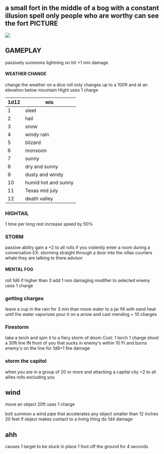 a small fort in the middle of a bog with a constant illusion spell only people who are worthy can see the fort 
PICTURE
---
![](https://i.imgur.com/AeMt0Za.jpeg)





GAMEPLAY
---
passively summons lightning on hit +1 min damage 
#### WEATHER CHANGE
change the weather on a dice roll only changes up to a 100ft and at an elevation below mountain Hight
uses 1 charge 

| 1d12 | wis                 |
| ---- | ------------------- |
| 1    | sleet               |
| 2    | hail                |
| 3    | snow                |
| 4    | windy rain          |
| 5    | blizard             |
| 6    | monsoon             |
| 7    | sunny               |
| 8    | dry and sunny       |
| 9    | dusty and windy     |
| 10   | humid hot and sunny |
| 11   | Texas mid july      |
| 12   | death valley        |
### HIGHTAIL
1 time per long rest increase speed by 50%

### STORM
passive ability gain a +2 to all rolls if you violently enter a room during a conversation 
EX: storming straight through a door into the villas courters whale they are talking to there advisor 

#### MENTAL FOG 
roll 1d6 if higher than 3 add 1 non damaging modifier to selected enemy uses 1 charge 

### getting charges 
leave a cup in the rain for 3 min than move water to a jar fill with sand heat until the water vaporizes pour it on a arrow and cast mending = 10 charges

### Firestorm 
take a torch and spin it to a fiery storm of doom 
Cost: 1 torch 1 charge 
shoot a  30ft line IN front of you that sucks in enemy's within 10 Ft and burns enemy's on the line for 1d6+1 fire damage 

### storm the capitol
when you are in a group of 20 or more and attacking a capital city +2 to all allies rolls excluding you  

wind 
---
move an object 20ft uses 1 charge

bolt summon a wind pipe that accelerates any object smaller than 12 inches 20 feet 
if object makes contact to a living thing do 1d4 damage

ahh
---
causes 1 target to be stuck in place 1 foot off the ground for 4 seconds